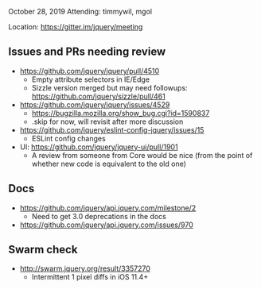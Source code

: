 October 28, 2019
Attending: timmywil, mgol

Location: https://gitter.im/jquery/meeting

## Issues and PRs needing review
* https://github.com/jquery/jquery/pull/4510
  - Empty attribute selectors in IE/Edge
  - Sizzle version merged but may need followups: https://github.com/jquery/sizzle/pull/461 
* https://github.com/jquery/jquery/issues/4529
  - https://bugzilla.mozilla.org/show_bug.cgi?id=1590837
  - .skip for now, will revisit after more discussion
* https://github.com/jquery/eslint-config-jquery/issues/15
  - ESLint config changes
* UI: https://github.com/jquery/jquery-ui/pull/1901
  - A review from someone from Core would be nice (from the point of whether new code is equivalent to the old one)

## Docs
* https://github.com/jquery/api.jquery.com/milestone/2
  - Need to get 3.0 deprecations in the docs
* https://github.com/jquery/api.jquery.com/issues/970

## Swarm check
* http://swarm.jquery.org/result/3357270
  - Intermittent 1 pixel diffs in iOS 11.4+
